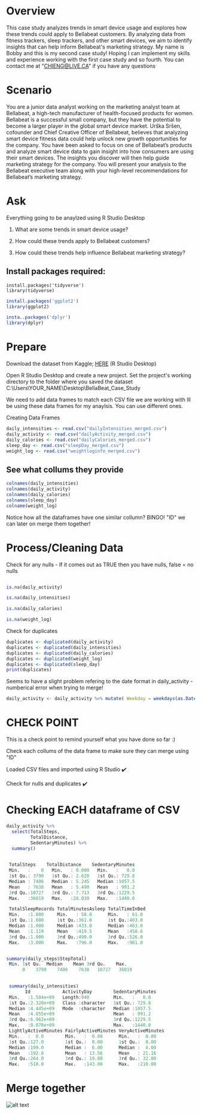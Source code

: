 # Overview
This case study analyzes trends in smart device usage and explores how these trends could apply to Bellabeat customers. By analyzing data from fitness trackers, sleep trackers, and other smart devices, we aim to identify insights that can help inform Bellabeat's marketing strategy.
My name is Bobby and this is my second case study! Hoping I can implement my skills and experience working with the first case study and so fourth. You can contact me at "CHIENG@LIVE.CA" if you have any questions

# Scenario 
You are a junior data analyst working on the marketing analyst team at Bellabeat, a high-tech manufacturer of health-focused
products for women. Bellabeat is a successful small company, but they have the potential to become a larger player in the
global smart device market. Urška Sršen, cofounder and Chief Creative Officer of Bellabeat, believes that analyzing smart
device fitness data could help unlock new growth opportunities for the company. You have been asked to focus on one of
Bellabeat’s products and analyze smart device data to gain insight into how consumers are using their smart devices. The
insights you discover will then help guide marketing strategy for the company. You will present your analysis to the Bellabeat
executive team along with your high-level recommendations for Bellabeat’s marketing strategy.


# Ask
Everything going to be anaylzed using R Studio Desktop

1. What are some trends in smart device usage?

2. How could these trends apply to Bellabeat customers?

3. How could these trends help influence Bellabeat marketing strategy?

## Install packages required:

```{r}
install.packages('tidyverse')
library(tidyverse)
```

```R
install.packages('ggplot2')
library(ggplot2)
```

```r
insta..packages('dplyr')
library(dplyr)
```





# Prepare
Download the dataset from Kaggle; [HERE](https://www.kaggle.com/datasets/arashnic/fitbit?resource=download)
(R Studio Desktop)

Open R Studio Desktop and create a new project. Set the project's working directory to the folder where you saved the dataset
C:\Users\YOUR_NAME\Desktop\BellaBeat_Case_Study

We need to add data frames to match each CSV file we are working with
Ill be using these data frames for my anaylsis. You can use different ones.

Creating Data Frames
```R
daily_intensities <- read.csv("dailyIntensities_merged.csv")
daily_activity <- read.csv("dailyActivity_merged.csv")
daily_calories <- read.csv("dailyCalories_merged.csv")
sleep_day <- read.csv("sleepDay_merged.csv")
weight_log <- read.csv("weightloginfo_merged.csv")
```     


## See what collums they provide

```R
colnames(daily_intensities)
colnames(daily_activity)
colnames(daily_calories)
colnames(sleep_day)
colname(weight_log)
```
Notice how all the dataframes have one similar collumn? BINGO! "ID" we can later on merge them together!

# Process/Cleaning Data

Check for any nulls - If it comes out as TRUE then you have nulls, false = no nulls
```R

is.na(daily_activity)

is.na(daily_intensities)

is.na(daily_calories)

is.na(weight_log)
```
Check for duplicates
```R
duplicates <- duplicated(daily_activity)
duplicates <- duplicated(daily_intensities)
duplicates <- duplicated(daily_calories)
duplicates <- duplicated(weight_log)
duplicates <- duplicated(sleep_day)
print(duplicates)

```
Seems to have a slight problem refering to the date format in daily_activity - numberical error when trying to merge!
```R
daily_activity <- daily_activity %>% mutate( Weekday = weekdays(as.Date(ActivityDate, "%m/%d/%Y")))
```


# CHECK POINT

This is a check point to remind yourself what you have done so far :)

Check each collums of the data frame to make sure they can merge using "ID" 

Loaded CSV files and imported using R Studio  ✔️

Check for nulls and duplicates ✔️



# Checking EACH dataframe of CSV
```r
daily_activity %>%  
  select(TotalSteps,
         TotalDistance,
         SedentaryMinutes) %>%
  summary()

 
 TotalSteps    TotalDistance    SedentaryMinutes
 Min.   :    0   Min.   : 0.000   Min.   :   0.0  
 1st Qu.: 3790   1st Qu.: 2.620   1st Qu.: 729.8  
 Median : 7406   Median : 5.245   Median :1057.5  
 Mean   : 7638   Mean   : 5.490   Mean   : 991.2  
 3rd Qu.:10727   3rd Qu.: 7.713   3rd Qu.:1229.5  
 Max.   :36019   Max.   :28.030   Max.   :1440.0  
```
 
```r
 TotalSleepRecords TotalMinutesAsleep TotalTimeInBed 
 Min.   :1.000     Min.   : 58.0      Min.   : 61.0  
 1st Qu.:1.000     1st Qu.:361.0      1st Qu.:403.0  
 Median :1.000     Median :433.0      Median :463.0  
 Mean   :1.119     Mean   :419.5      Mean   :458.6  
 3rd Qu.:1.000     3rd Qu.:490.0      3rd Qu.:526.0  
 Max.   :3.000     Max.   :796.0      Max.   :961.0


summary(daily_steps$StepTotal)
 Min. 1st Qu.  Median    Mean 3rd Qu.    Max. 
      0    3790    7406    7638   10727   36019 
     
```

```r
 summary(daily_intensities)
       Id            ActivityDay        SedentaryMinutes
 Min.   :1.504e+09   Length:940         Min.   :   0.0  
 1st Qu.:2.320e+09   Class :character   1st Qu.: 729.8  
 Median :4.445e+09   Mode  :character   Median :1057.5  
 Mean   :4.855e+09                      Mean   : 991.2  
 3rd Qu.:6.962e+09                      3rd Qu.:1229.5  
 Max.   :8.878e+09                      Max.   :1440.0  
 LightlyActiveMinutes FairlyActiveMinutes VeryActiveMinutes
 Min.   :  0.0        Min.   :  0.00      Min.   :  0.00   
 1st Qu.:127.0        1st Qu.:  0.00      1st Qu.:  0.00   
 Median :199.0        Median :  6.00      Median :  4.00   
 Mean   :192.8        Mean   : 13.56      Mean   : 21.16   
 3rd Qu.:264.0        3rd Qu.: 19.00      3rd Qu.: 32.00   
 Max.   :518.0        Max.   :143.00      Max.   :210.00   
```



# Merge together


![alt text](https://scontent.fyvr4-1.fna.fbcdn.net/v/t39.30808-6/278375259_3173522536223995_4691224045261329961_n.jpg?_nc_cat=105&ccb=1-7&_nc_sid=09cbfe&_nc_ohc=6vzpvMf6xHgAX8vRKT0&_nc_ht=scontent.fyvr4-1.fna&oh=00_AfAQYGXTLR97gS-fhBx9uvhlabErznUf6e1wSb-geUCNjQ&oe=64389416)

                
           
